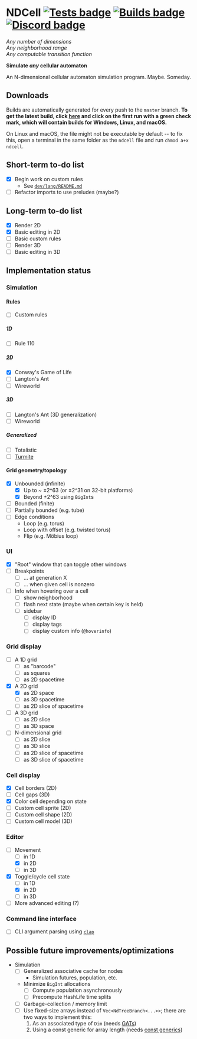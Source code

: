 # NDCell [![Tests badge]][Tests link] [![Builds badge]][Builds link] [![Discord badge]][Discord link]

[Discord badge]: https://img.shields.io/discord/560924453245288459.svg?colorB=7289DA "Discord server invite"
[Discord link]: https://discord.gg/vdJwHQF
[Tests badge]: https://github.com/HactarCE/NDCell/workflows/Run%20tests/badge.svg "Test results"
[Tests link]: https://github.com/HactarCE/NDCell/actions?query=workflow%3A%22Run+tests%22
[Builds badge]: https://github.com/HactarCE/NDCell/workflows/Build%20latest/badge.svg "Download latest build"
[Builds link]: https://github.com/HactarCE/NDCell/actions?query=workflow%3A%22Build+latest%22

_Any number of dimensions_  
_Any neighborhood range_  
_Any computable transition function_

**Simulate _any_ cellular automaton**

An N-dimensional cellular automaton simulation program. Maybe. Someday.

## Downloads

Builds are automatically generated for every push to the `master` branch. **To get the latest build, click [here][Builds link] and click on the first run with a green check mark, which will contain builds for Windows, Linux, and macOS.**

On Linux and macOS, the file might not be executable by default -- to fix this, open a terminal in the same folder as the `ndcell` file and run `chmod a+x ndcell`.

## Short-term to-do list

- [x] Begin work on custom rules
    + See [`dev/lang/README.md`](https://github.com/HactarCE/NDCell/blob/dev/lang/README.md#short-term-to-do-list)
- [ ] Refactor imports to use preludes (maybe?)

## Long-term to-do list

- [x] Render 2D
- [x] Basic editing in 2D
- [ ] Basic custom rules
- [ ] Render 3D
- [ ] Basic editing in 3D

## Implementation status

### Simulation

#### Rules

- [ ] Custom rules

##### 1D

- [ ] Rule 110

##### 2D

- [x] Conway's Game of Life
- [ ] Langton's Ant
- [ ] Wireworld

##### 3D

- [ ] Langton's Ant (3D generalization)
- [ ] Wireworld

##### Generalized

- [ ] Totalistic
- [ ] [Turmite](https://en.wikipedia.org/wiki/Turmite)

#### Grid geometry/topology

- [x] Unbounded (infinite)
    + [x] Up to ~ ±2^63 (or ±2^31 on 32-bit platforms)
    + [x] Beyond ±2^63 using `BigInt`s
- [ ] Bounded (finite)
- [ ] Partially bounded (e.g. tube)
- [ ] Edge conditions
    + Loop (e.g. torus)
    + Loop with offset (e.g. twisted torus)
    + Flip (e.g. Möbius loop)

### UI

- [x] "Root" window that can toggle other windows
- [ ] Breakpoints
    + [ ] ... at generation X
    + [ ] ... when given cell is nonzero
- [ ] Info when hovering over a cell
    + [ ] show neighborhood
    + [ ] flash next state (maybe when certain key is held)
    + [ ] sidebar
        * [ ] display ID
        * [ ] display tags
        * [ ] display custom info (`@hoverinfo`)

### Grid display

- [ ] A 1D grid
    + [ ] as "barcode"
    + [ ] as squares
    + [ ] as 2D spacetime
- [x] A 2D grid
    + [x] as 2D space
    + [ ] as 3D spacetime
    + [ ] as 2D slice of spacetime
- [ ] A 3D grid
    + [ ] as 2D slice
    + [ ] as 3D space
- [ ] N-dimensional grid
    + [ ] as 2D slice
    + [ ] as 3D slice
    + [ ] as 2D slice of spacetime
    + [ ] as 3D slice of spacetime

### Cell display

- [x] Cell borders (2D)
- [ ] Cell gaps (3D)
- [x] Color cell depending on state
- [ ] Custom cell sprite (2D)
- [ ] Custom cell shape (2D)
- [ ] Custom cell model (3D)

### Editor

- [ ] Movement
    + [ ] in 1D
    + [x] in 2D
    + [ ] in 3D
- [x] Toggle/cycle cell state
    + [ ] in 1D
    + [x] in 2D
    + [ ] in 3D
- [ ] More advanced editing (?)

### Command line interface

- [ ] CLI argument parsing using [`clap`](https://docs.rs/clap/2.33.0/clap/)

## Possible future improvements/optimizations

- Simulation
    - [ ] Generalized associative cache for nodes
        + Simulation futures, population, etc.
    + Minimize `BigInt` allocations
        * [ ] Compute population asynchronously
        * [ ] Precompute HashLife time splits
    + [ ] Garbage-collection / memory limit
    + [ ] Use fixed-size arrays instead of `Vec<NdTreeBranch<...>>`; there are two ways to implement this:
        1. As an associated type of `Dim` (needs [GATs](https://github.com/rust-lang/rust/issues/44265))
        2. Using a const generic for array length (needs [const generics](https://github.com/rust-lang/rust/issues/44580))
